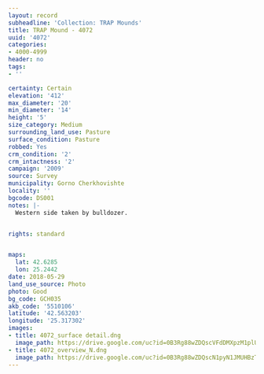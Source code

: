 ```yaml
---
layout: record
subheadline: 'Collection: TRAP Mounds'
title: TRAP Mound - 4072
uuid: '4072'
categories:
- 4000-4999
header: no
tags:
- ''

certainty: Certain
elevation: '412'
max_diameter: '20'
min_diameter: '14'
height: '5'
size_category: Medium
surrounding_land_use: Pasture
surface_condition: Pasture
robbed: Yes
crm_condition: '2'
crm_intactness: '2'
campaign: '2009'
source: Survey
municipality: Gorno Cherkhovishte
locality: ''
bgcode: DS001
notes: |-
  Western side taken by bulldozer.


rights: standard


maps:
  lat: 42.6285
  lon: 25.2442
date: 2018-05-29
land_use_source: Photo
photo: Good
bg_code: GCH035
akb_code: '5510106'
latitude: '42.563203'
longitude: '25.317302'
images:
- title: 4072_surface detail.dng
  image_path: https://drive.google.com/uc?id=0B3Rg88wZDQscVFdDMXpzM1plUDA
- title: 4072_overview_N.dng
  image_path: https://drive.google.com/uc?id=0B3Rg88wZDQscN1pyN1JMUHBzTTg
---
```

